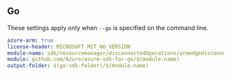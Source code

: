 ## Go

These settings apply only when `--go` is specified on the command line.

```yaml $(go) && $(track2)
azure-arm: true
license-header: MICROSOFT_MIT_NO_VERSION
module-name: sdk/resourcemanager/disconnectedOperations/armedgedisconnectedOperations
module: github.com/Azure/azure-sdk-for-go/$(module-name)
output-folder: $(go-sdk-folder)/$(module-name)
```